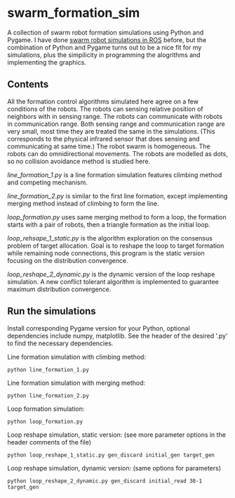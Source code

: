 # swarm_formation_sim
A collection of swarm robot formation simulations using Python and Pygame. I have done [swarm robot simulations in ROS](https://github.com/yangliu28/swarm_robot_ros_sim.git) before, but the combination of Python and Pygame turns out to be a nice fit for my simulations, plus the simpilicity in programming the alogrithms and implementing the graphics.

## Contents
All the formation control algorithms simulated here agree on a few conditions of the robots. The robots can sensing relative position of neighbors with in sensing range. The robots can communicate with robots in communication range. Both sensing range and communication range are very small, most time they are treated the same in the simulations. (This corresponds to the physical infrared sensor that does sensing and communicating at same time.) The robot swarm is homogeneous. The robots can do omnidirectional movements. The robots are modelled as dots, so no collision avoidance method is studied here.

*line_formation_1.py* is a line formation simulation features climbing method and competing mechanism.

*line_formation_2.py* is similar to the first line formation, except implementing merging method instead of climbing to form the line.

*loop_formation.py* uses same merging method to form a loop, the formation starts with a pair of robots, then a triangle formation as the initial loop.

*loop_rehsape_1_static.py* is the algorithm exploration on the consensus problem of target allocation. Goal is to reshape the loop to target formation while remaining node connections, this program is the static version focusing on the distribution convergence.

*loop_reshape_2_dynamic.py* is the dynamic version of the loop reshape simulation. A new conflict tolerant algorithm is implemented to guarantee maximum distribution convergence.

## Run the simulations

Install corresponding Pygame version for your Python, optional dependencies include numpy, matplotlib. See the header of the desired '.py' to find the necessary dependencies.

Line formation simulation with climbing method:

`python line_formation_1.py`

Line formation simulation with merging method:

`python line_formation_2.py`

Loop formation simulation:

`python loop_formation.py`

Loop reshape simulation, static version: (see more parameter options in the header comments of the file)

`python loop_reshape_1_static.py gen_discard initial_gen target_gen`

Loop reshape simulation, dynamic version: (same options for parameters)

`python loop_reshape_2_dynamic.py gen_discard initial_read 30-1 target_gen`


